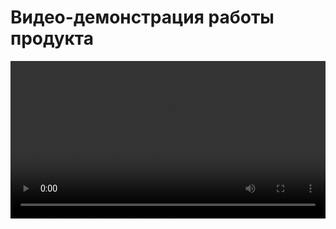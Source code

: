 # Видео-демонстрация работы продукта

<video width="100%" controls>
  <source src="imgReadme3/IntelliJ%20IDEA.mp4" type="video/mp4">
  Ваш браузер не поддерживает видео тег.
</video>
